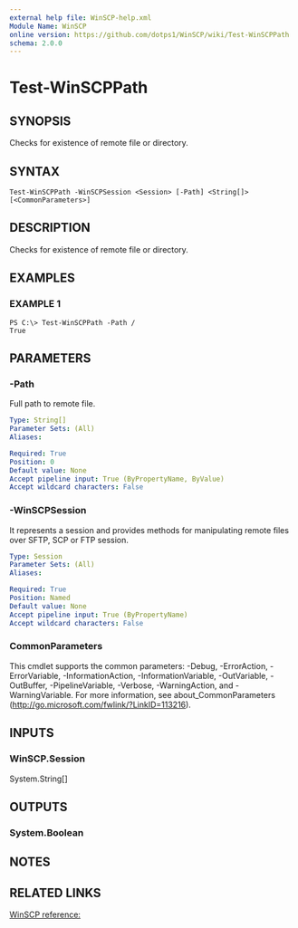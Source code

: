 ```yaml
---
external help file: WinSCP-help.xml
Module Name: WinSCP
online version: https://github.com/dotps1/WinSCP/wiki/Test-WinSCPPath
schema: 2.0.0
---
```


# Test-WinSCPPath

## SYNOPSIS
Checks for existence of remote file or directory.

## SYNTAX

```
Test-WinSCPPath -WinSCPSession <Session> [-Path] <String[]> [<CommonParameters>]
```

## DESCRIPTION
Checks for existence of remote file or directory.

## EXAMPLES

### EXAMPLE 1
```
PS C:\> Test-WinSCPPath -Path /
True
```

## PARAMETERS

### -Path
Full path to remote file.

```yaml
Type: String[]
Parameter Sets: (All)
Aliases:

Required: True
Position: 0
Default value: None
Accept pipeline input: True (ByPropertyName, ByValue)
Accept wildcard characters: False
```

### -WinSCPSession
It represents a session and provides methods for manipulating remote files over SFTP, SCP or FTP session.

```yaml
Type: Session
Parameter Sets: (All)
Aliases:

Required: True
Position: Named
Default value: None
Accept pipeline input: True (ByPropertyName)
Accept wildcard characters: False
```

### CommonParameters
This cmdlet supports the common parameters: -Debug, -ErrorAction, -ErrorVariable, -InformationAction, -InformationVariable, -OutVariable, -OutBuffer, -PipelineVariable, -Verbose, -WarningAction, and -WarningVariable. For more information, see about_CommonParameters (http://go.microsoft.com/fwlink/?LinkID=113216).

## INPUTS

### WinSCP.Session
System.String\[\]

## OUTPUTS

### System.Boolean

## NOTES

## RELATED LINKS

[WinSCP reference:](https://winscp.net/eng/docs/library_session_fileexists)

